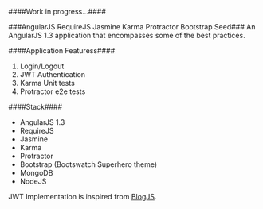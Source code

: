 ####Work in progress...####

###AngularJS RequireJS Jasmine Karma Protractor Bootstrap Seed###
An AngularJS 1.3 application that encompasses some of the best practices.


####Application Featuress####

1. Login/Logout
2. JWT Authentication
3. Karma Unit tests
4. Protractor e2e tests

####Stack####

<ul>
	<li>AngularJS 1.3</li>
	<li>RequireJS</li>
	<li>Jasmine</li>
	<li>Karma</li>
	<li>Protractor</li>
	<li>Bootstrap (Bootswatch Superhero theme)</li>
	<li>MongoDB</li>
	<li>NodeJS</li>
</ul>

JWT Implementation is inspired from <a href="https://github.com/kdelemme/blogjs">BlogJS</a>.